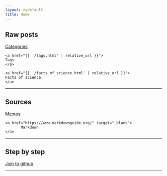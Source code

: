 ```yaml
---
layout: mydefault
title: Home
---
```

## Raw posts

<div class="pagination b8t_m0">
    <a href="{{ '/categories.html' | relative_url }}">
    Categories
    </a>

    <a href="{{ '/tags.html' | relative_url }}">
    Tags
    </a>

    <a href="{{ '/facts_of_science.html' | relative_url }}">
    Facts of science
    </a>
</div>

---

## Sources

<div class="pagination b8t_m0">
    <a href="http://www.endmemo.com" target="_blank">
           Memos
    </a>

    <a href="https://www.markdownguide.org/" target="_blank">
           Markdown
    </a>
</div>

---

## Step by step

<div class="pagination b8t_m0">
    <a href="https://github.com/join" target="_blank">
           Join to github
    </a>
</div>

---


